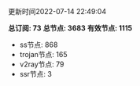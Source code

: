 更新时间2022-07-14 22:49:04

**总订阅: 73**
**总节点: 3683**
**有效节点: 1115**
- ss节点: 868
- trojan节点: 165
- v2ray节点: 79
- ssr节点: 3
